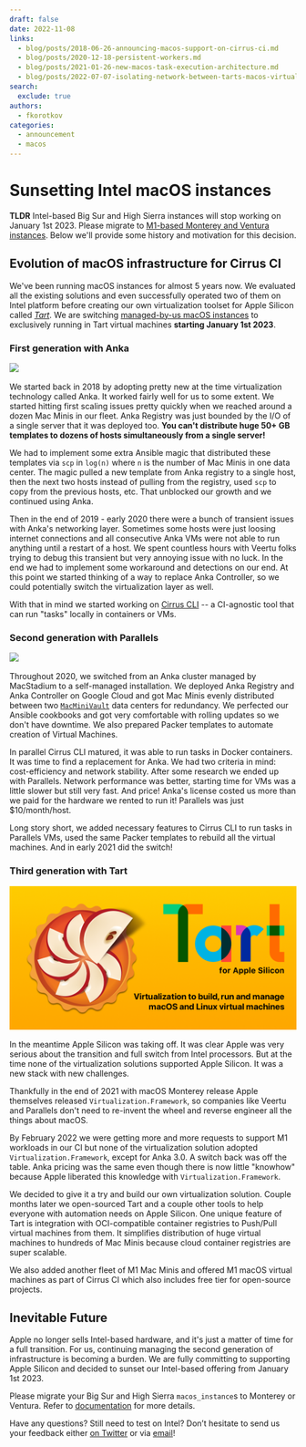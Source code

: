 ```yaml
---
draft: false
date: 2022-11-08
links:
  - blog/posts/2018-06-26-announcing-macos-support-on-cirrus-ci.md
  - blog/posts/2020-12-18-persistent-workers.md
  - blog/posts/2021-01-26-new-macos-task-execution-architecture.md
  - blog/posts/2022-07-07-isolating-network-between-tarts-macos-virtual-machines.md
search:
  exclude: true
authors:
  - fkorotkov
categories:
  - announcement
  - macos
---
```


# Sunsetting Intel macOS instances

**TLDR** Intel-based Big Sur and High Sierra instances will stop working on January 1st 2023. Please migrate to [M1-based Monterey and Ventura instances](/guide/macOS).
Below we'll provide some history and motivation for this decision.

## Evolution of macOS infrastructure for Cirrus CI

We've been running macOS instances for almost 5 years now. We evaluated all the existing solutions and even successfully
operated two of them on Intel platform before creating our own virtualization toolset for Apple Silicon called [*Tart*](https://github.com/cirruslabs/tart).
We are switching [managed-by-us macOS instances](/guide/macOS) to exclusively running in Tart virtual machines **starting January 1st 2023**.

<!-- more -->

### First generation with Anka

![](/blog/images/new-architecture-old-anka.png)

We started back in 2018 by adopting pretty new at the time virtualization technology called Anka. It worked fairly well for us to some extent.
We started hitting first scaling issues pretty quickly when we reached around a dozen Mac Minis in our fleet. Anka Registry was just bounded by the I/O of a single
server that it was deployed too. **You can't distribute huge 50+ GB templates to dozens of hosts simultaneously from a single server!**

We had to implement some extra Ansible magic that distributed these templates via `scp` in `log(n)` where `n` is the number of Mac Minis in one data center.
The magic pulled a new template from Anka registry to a single host, then the next two hosts instead of pulling from the registry, used `scp` to copy
from the previous hosts, etc. That unblocked our growth and we continued using Anka.

Then in the end of 2019 - early 2020 there were a bunch of transient issues with Anka's networking layer. Sometimes some hosts were just loosing
internet connections and all consecutive Anka VMs were not able to run anything until a restart of a host. We spent countless hours with Veertu folks
trying to debug this transient but very annoying issue with no luck. In the end we had to implement some workaround and detections on our end.
At this point we started thinking of a way to replace Anka Controller, so we could potentially switch the virtualization layer as well.

With that in mind we started working on [Cirrus CLI](https://github.com/cirruslabs/cirrus-cli) -- a CI-agnostic tool that can run "tasks" locally in containers or VMs.

### Second generation with Parallels

![](/blog/images/new-architecture-workers.png)

Throughout 2020, we switched from an Anka cluster managed by MacStadium to a self-managed installation. We deployed
Anka Registry and Anka Controller on Google Cloud and got Mac Minis evenly distributed between two [`MacMiniVault`](https://www.macminivault.com/) data centers for redundancy.
We perfected our Ansible cookbooks and got very comfortable with rolling updates so we don't have downtime. We also prepared
Packer templates to automate creation of Virtual Machines.

In parallel Cirrus CLI matured, it was able to run tasks in Docker containers. It was time to find a replacement for Anka.
We had two criteria in mind: cost-efficiency and network stability. After some research we ended up with Parallels.
Network performance was better, starting time for VMs was a little slower but still very fast. And price! Anka's
license costed us more than we paid for the hardware we rented to run it! Parallels was just $10/month/host.

Long story short, we added necessary features to Cirrus CLI to run tasks in Parallels VMs, used the same Packer templates
to rebuild all the virtual machines. And in early 2021 did the switch!

### Third generation with Tart

<img src="https://github.com/cirruslabs/tart/raw/main/Resources/TartSocial.png"/>

In the meantime Apple Silicon was taking off. It was clear Apple was very serious about the transition and full switch from Intel processors.
But at the time none of the virtualization solutions supported Apple Silicon. It was a new stack with new challenges.

Thankfully in the end of 2021 with macOS Monterey release Apple themselves released `Virtualization.Framework`, so companies like
Veertu and Parallels don't need to re-invent the wheel and reverse engineer all the things about macOS.

By February 2022 we were getting more and more requests to support M1 workloads in our CI but none of the virtualization
solution adopted `Virtualization.Framework`, except for Anka 3.0. A switch back was off the table. Anka pricing was
the same even though there is now little "knowhow" because Apple liberated this knowledge with `Virtualization.Framework`.

We decided to give it a try and build our own virtualization solution. Couple months later we open-sourced Tart and
a couple other tools to help everyone with automation needs on Apple Silicon. One unique feature of Tart is integration with
OCI-compatible container registries to Push/Pull virtual machines from them. It simplifies distribution of huge virtual machines
to hundreds of Mac Minis because cloud container registries are super scalable.

We also added another fleet of M1 Mac Minis and offered M1 macOS virtual machines as part of Cirrus CI which also includes free tier for open-source projects.

## Inevitable Future

Apple no longer sells Intel-based hardware, and it's just a matter of time for a full transition. For us, continuing managing
the second generation of infrastructure is becoming a burden. We are fully committing to supporting Apple Silicon and decided
to sunset our Intel-based offering from January 1st 2023.

Please migrate your Big Sur and High Sierra `macos_instance`s to Monterey or Ventura. Refer to [documentation](/guide/macOS) for more details.

Have any questions? Still need to test on Intel? Don’t hesitate to send us your feedback either [on Twitter](https://twitter.com/cirrus_labs) or via [email](mailto:hello@cirruslabs.org)!
